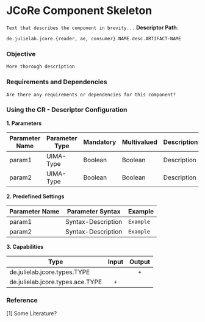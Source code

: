 # JCoRe Component Skeleton
`Text that describes the component in brevity...`
**Descriptor Path**:
```
de.julielab.jcore.{reader, ae, consumer}.NAME.desc.ARTIFACT-NAME
```

### Objective
`More thorough description`
### Requirements and Dependencies
`Are there any requirements or dependencies for this component?`
### Using the CR - Descriptor Configuration

**1. Parameters**

| Parameter Name | Parameter Type | Mandatory | Multivalued | Description |
|----------------|----------------|-----------|-------------|-------------|
| param1 | UIMA-Type | Boolean | Boolean | Description |
| param2 | UIMA-Type | Boolean | Boolean | Description |

**2. Predefined Settings**

| Parameter Name | Parameter Syntax | Example |
|----------------|------------------|---------|
| param1 | Syntax-Description | `Example` |
| param2 | Syntax-Description | `Example` |

**3. Capabilities**

| Type | Input | Output |
|------|:-----:|:------:|
| de.julielab.jcore.types.TYPE |  | `+` |
| de.julielab.jcore.types.ace.TYPE | `+` |  |


### Reference
[1] Some Literature?
